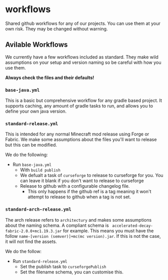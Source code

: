 # workflows

Shared github workflows for any of our projects. You can use them at your own risk. They may be changed without warning.

## Avilable Workflows

We currently have a few workflows included as standard. They make wild assumptions on your setup and version naming so be careful with how you use them.

**Always check the files and their defaults!**

### `base-java.yml`

This is a basic but comprehensive workflow for any gradle based project. It supports caching, any amount of gradle tasks to run, and allows you to define your own java version.

### `standard-release.yml`

This is intended for any normal Minecraft mod release using Forge or Fabric. We make some assumptions about the files you'll want to release but this can be modified.

We do the following:

- Run `base-java.yml`
  - With `build publish`
  - We defualt a task of `curseforge` to release to curseforge for you. You can leave it blank if you don't want to release to curseforge
  - Release to github with a configurable changelog file.
    - This only happens if the github ref is a tag meaning it won't attempt to release to github when a tag is not set.

### `standard-arch-release.yml`

The arch release refers to `architectury` and makes some assumptions about the naming schema. A compliant schema is ` accelerated-decay-fabric-2.0.0+mc1.19.3.jar` for example. This means you must have the follow `name-[version (semver)]+mc(mc version).jar`. If this is not the case, it will not find the assets.

We do the follow:

- Run `standard-release.yml`
  - Set the publish task to `curseforgePublish`
  - Set the filename schema, you can customise this.